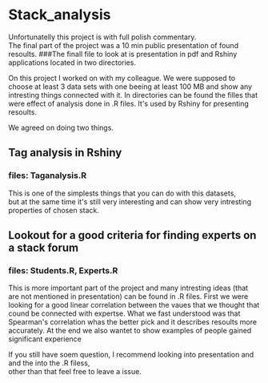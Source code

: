 # Stack_analysis  
Unfortunatelly this project is with full polish commentary.  
The final part of the project was a 10 min public presentation of found resoults. 
###The finall file to look at is presentation in pdf and Rshiny applications located in two directories.  

On this project I worked on with my colleague. We were supposed to choose at least 3 data sets with one beeing at least 100 MB and show any intresting things connected with it.  In directories can be found the filles that were effect of analysis done in .R files. It's used by Rshiny for presenting resoults. 

We agreed on doing two things.  

## Tag analysis in Rshiny
### files: Taganalysis.R
This is one of the simplests things that you can do with this datasets,   
but at the same time it's still very interesting and can show very intresting properties of chosen stack. 


## Lookout for a good criteria for finding experts on a stack forum
### files: Students.R, Experts.R
This is more important part of the project and many intresting ideas (that are not mentioned in presentation) can be found in .R files. First we were looking for a good linear correlation between the vaues that we thought that cound be connected with expertse. 
What we fast understood was that Spearman's correlation whas the better pick and it describes resoults more accurately. 
At the end we also wantet to show examples of people gained significant experience 

If you still have soem question, I recommend looking into presentation and and the into the .R filess,  
other than that feel free to leave a issue. 
